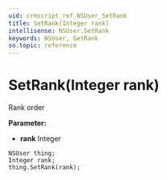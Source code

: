 ```yaml
---
uid: crmscript_ref_NSUser_SetRank
title: SetRank(Integer rank)
intellisense: NSUser.SetRank
keywords: NSUser, GetRank
so.topic: reference
---
```


# SetRank(Integer rank)

Rank order 

**Parameter:** 
* **rank** Integer

```crmscript
NSUser thing;
Integer rank;
thing.SetRank(rank);
```


